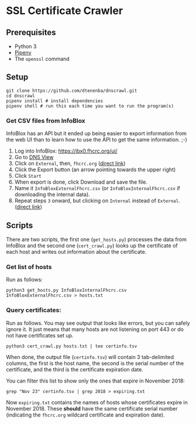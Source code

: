 # SSL Certificate Crawler

## Prerequisites

* Python 3
* [Pipenv](https://pipenv.readthedocs.io/en/latest/)
* The `openssl` command

## Setup


```
git clone https://github.com/dtenenba/dnscrawl.git
cd dnscrawl
pipenv install # install dependencies
pipenv shell # run this each time you want to run the program(s)
```

### Get CSV files from InfoBlox

InfoBlox has an API but it ended up being easier to export information from the web UI than to learn how to use the API to get the same information. ;-)

1. Log into InfoBlox: https://ibx0.fhcrc.org/ui/
2. Go to [DNS View](https://ibx0.fhcrc.org/ui/nBJ-Hf7PKRawZ-jMk12q6w/nBJc5/Mk172#-1967799319)
3. Click on `External`, then, `fhcrc.org` ([direct link](https://ibx0.fhcrc.org/ui/0_MKtoqgCQPbXOhF67jWpg/0_M1d/XOh70#-728562417))
4. Click the Export button (an arrow pointing towards the upper right)
5. Click `Start`
6. When export is done, click Download and save the file. 
7. Name it `InfoBloxExternalFhcrc.csv` (or `InfoBloxInternalFhcrc.csv` if
  downloading the internal data).
8. Repeat steps `3` onward, but clicking on `Internal` instead of `External`. ([direct link](https://ibx0.fhcrc.org/ui/0_MKtoqgCQPbXOhF67jWpg/0_M1d/XOh70#1981605629))  









## Scripts

There are two scripts, the first one (`get_hosts.py`)  processes the data from InfoBlox 
and the second one (`cert_crawl.py`) looks up the certificate of each host and writes out
information about the certificate.

### Get list of hosts

Run as follows:

```
python3 get_hosts.py InfoBloxInternalFhcrc.csv InfoBloxExternalFhcrc.csv > hosts.txt
```

### Query certificates:

Run as follows. You may see output that looks like errors, but you can safely ignore it. It just means that many hosts are not listening on port 443 or do not have certificates set up.


```
python3 cert_crawl.py hosts.txt | tee certinfo.tsv
```

When done, the output file (`certinfo.tsv`) will contain 3 tab-delimited columns, the first is the host name, the second is the serial number of the certificate, and the third is the certificate expiration date.

You can filter this list to show only the ones that expire in November 2018:

```
grep "Nov 23" certinfo.tsv | grep 2018 > expiring.txt
```

Now `expiring.txt` contains the names of hosts whose certificates expire in November 2018. These **should** have the same certificate serial number  (indicating the `fhcrc.org` wildcard certificate and expiration date).


